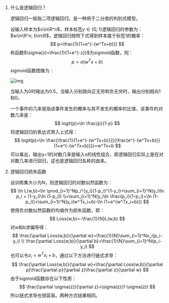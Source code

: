 1. 什么是逻辑回归？

   逻辑回归一般指二项逻辑回归，是一种用于二分类的判别式模型。

   设输入样本为$x\in\R^n$，样本标签$y\in\{0,1\}$逻辑回归的参数为：$w\in\R^n, b\in\R$，逻辑回归按照下式得到样本属于标签1的概率：
   $$
   p=\frac{1}{1+e^{-(w^Tx+b)}}
   $$
   称函数$\sigma(z)=\frac{1}{1+e^{-z}}$为sigmoid函数，则：
   $$
   p=\sigma(w^Tx+b)
   $$
   sigmoid函数图像为：

   ![img](https://img-blog.csdnimg.cn/20191015192015699.png?x-oss-process=image/watermark,type_ZmFuZ3poZW5naGVpdGk,shadow_10,text_aHR0cHM6Ly9ibG9nLmNzZG4ubmV0L3hpZXdlbnJ1aTE5OTY=,size_16,color_FFFFFF,t_70)

   当输入为0时输出为0.5，当输入分别趋向正无穷和负无穷时，输出分别趋向1和0。

   一个事件的几率是指该事件发生的概率与其不发生的概率的比值，该事件的对数几率是：
   $$
   logit(p)=\ln \frac{p}{1-p}
   $$
   将逻辑回归的表达式带入上式得：
   $$
   logit(p)=\ln \frac{\frac{1}{1+e^{-(w^Tx+b)}}}{\frac{e^{-(w^Tx+b)}}{1+e^{-(w^Tx+b)}}}=w^Tx+b
   $$
   可以看出，输出y=1的对数几率是输入x的线性组合，即逻辑回归实际上是在对对数几率进行回归，这也是逻辑回归名称的由来。

2. 逻辑回归损失函数

   设训练集大小为N，则逻辑回归的对数似然函数为：
   $$
   \ln L(w,b)=\ln \prod_{i=1}^Np_i^{y_i}(1-p_i)^{1-y_i}=\sum_{i=1}^N(y_i\ln p_i + (1-y_i)\ln (1-p_i))
   \\=\sum_{i=1}^N(y_i\ln \frac{p_i}{1-p_i}+\ln (1-p_i))=\sum_{i=1}^N(y_i(w^Tx_i+b)-\ln (1+e^{w^Tx_i+b}))
   $$
   使用负对数似然函数的均值作为损失函数，即：
   $$
   Loss(w,b)=-\frac{1}{N}L(w,b)
   $$
   对w和b求偏导得：
   $$
   \frac{\partial Loss(w,b)}{\partial w}=\frac{1}{N}\sum_{i=1}^Nx_i(p_i-y_i)
   \\ \frac{\partial Loss(w,b)}{\partial b}=\frac{1}{N}\sum_{i=1}^N(p_i-y_i)
   $$
   也可以令$z_i=w^Tx_i+b$，通过以下方法进行链式求导：
   $$
   \frac{\partial Loss(w,b)}{\partial w}=\frac{\partial Loss(w,b)}{\partial p}\frac{\partial p}{\partial z}\frac{\partial z}{\partial w}
   $$
   由于sigmoid函数存在以下性质：
   $$
   \frac{\partial \sigma(z)}{\partial z}=\sigma(z)(1-\sigma(z))
   $$
   所以链式求导也很容易。两种方式结果相同。

